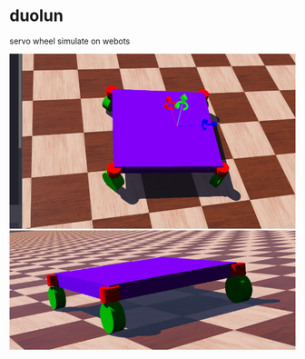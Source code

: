 # duolun
 servo wheel simulate on webots

![image](https://github.com/JameScottX/duolun/blob/master/img/%243~N(%7DV57I8G)X%24T8RZ3_HU.png)
![image](https://github.com/JameScottX/duolun/blob/master/img/Y2%5DY4ZZ2%60%60WU9V%5D%25NLF0N%5BC.png)